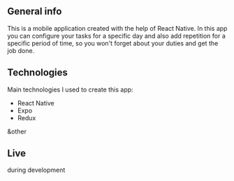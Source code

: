 ## General info
This is a mobile application created with the help of React Native. 
In this app you can configure your tasks for a specific day and also add repetition for a specific period of time, so you won't forget about your duties and get the job done.
	
## Technologies
Main technologies I used to create this app:
* React Native
* Expo
* Redux

&other
	
## Live
during development